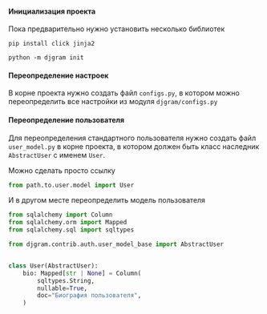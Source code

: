 #### Инициализация проекта

Пока предварительно нужно установить несколько библиотек
```shell
pip install click jinja2
```

```shell
python -m djgram init
```


#### Переопределение настроек

В корне проекта нужно создать файл `configs.py`,
в котором можно переопределить все настройки из модуля `djgram/configs.py`


#### Переопределение пользователя

Для переопределения стандартного пользователя нужно создать файл `user_model.py` в корне проекта,
в котором должен быть класс наследник `AbstractUser` с именем `User`.

Можно сделать просто ссылку

```python
from path.to.user.model import User
```

И в другом месте переопределить модель пользователя

```python
from sqlalchemy import Column
from sqlalchemy.orm import Mapped
from sqlalchemy.sql import sqltypes

from djgram.contrib.auth.user_model_base import AbstractUser


class User(AbstractUser):
    bio: Mapped[str | None] = Column(
        sqltypes.String,
        nullable=True,
        doc="Биография пользователя",
    )
```